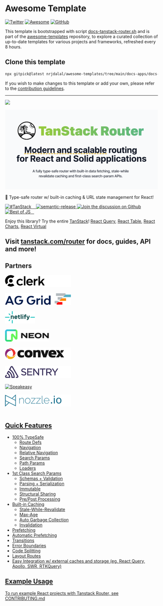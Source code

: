 # Awesome Template

[![Twitter](https://img.shields.io/twitter/follow/nrjdalal_com?label=%40nrjdalal_com)](https://twitter.com/nrjdalal_com) [![Awesome](https://awesome.re/badge.svg)](https://github.com/nrjdalal/awesome-templates) [![GitHub](https://img.shields.io/github/stars/nrjdalal/awesome-templates?color=blue)](https://github.com/nrjdalal/awesome-templates)

This template is bootstrapped with script [docs-tanstack-router.sh](https://github.com/nrjdalal/awesome-templates/blob/main/.github/.scripts/docs-tanstack-router.sh) and is part of the [awesome-templates](https://github.com/nrjdalal/awesome-templates) repository, to explore a curated collection of up-to-date templates for various projects and frameworks, refreshed every 8 hours.

## Clone this template

```bash
npx gitpick@latest nrjdalal/awesome-templates/tree/main/docs-apps/docs-tanstack-router
```

If you wish to make changes to this template or add your own, please refer to the [contribution guidelines](https://github.com/nrjdalal/awesome-templates?tab=readme-ov-file#contributing).

---

<img src="https://static.scarf.sh/a.png?x-pxid=d988eb79-b0fc-4a2b-8514-6a1ab932d188" />

![TanStack Router Header](https://github.com/tanstack/router/raw/main/media/header.png)

🤖 Type-safe router w/ built-in caching & URL state management for React!

<a href="https://twitter.com/intent/tweet?button_hashtag=TanStack" target="\_parent">
  <img alt="#TanStack" src="https://img.shields.io/twitter/url?color=%2308a0e9&label=%23TanStack&style=social&url=https%3A%2F%2Ftwitter.com%2Fintent%2Ftweet%3Fbutton_hashtag%3DTanStack">
</a><a href="https://discord.com/invite/WrRKjPJ" target="\_parent">
  <img alt="" src="https://img.shields.io/badge/Discord-TanStack-%235865F2" />
</a><a href="https://npmjs.com/package/@tanstack/react-router" target="\_parent">
  <img alt="" src="https://img.shields.io/npm/dm/@tanstack/react-router.svg" />
</a><a href="https://bundlephobia.com/result?p=@tanstack/react-router" target="\_parent">
  <img alt="" src="https://badgen.net/bundlephobia/minzip/@tanstack/react-router" />
</a><a href="#badge">
    <img alt="semantic-release" src="https://img.shields.io/badge/%20%20%F0%9F%93%A6%F0%9F%9A%80-semantic--release-e10079.svg">
  </a><a href="https://github.com/tanstack/router/discussions">
  <img alt="Join the discussion on Github" src="https://img.shields.io/badge/Github%20Discussions%20%26%20Support-Chat%20now!-blue" />
</a><a href="https://bestofjs.org/projects/router"><img alt="Best of JS" src="https://img.shields.io/endpoint?url=https://bestofjs-serverless.now.sh/api/project-badge?fullName=tanstack%2Frouter%26since=daily" /></a><a href="https://github.com/tanstack/router" target="\_parent">
  <img alt="" src="https://img.shields.io/github/stars/tanstack/router.svg?style=social&label=Star" />
</a><a href="https://twitter.com/tan_stack" target="\_parent">
  <img alt="" src="https://img.shields.io/twitter/follow/tan_stack.svg?style=social&label=Follow @TanStack" />
</a><a href="https://twitter.com/tannerlinsley" target="\_parent">
  <img alt="" src="https://img.shields.io/twitter/follow/tannerlinsley.svg?style=social&label=Follow @TannerLinsley" />
</a>

Enjoy this library? Try the entire [TanStack](https://tanstack.com)! [React Query](https://github.com/tannerlinsley/react-query), [React Table](https://github.com/tanstack/react-table), [React Charts](https://github.com/tannerlinsley/react-charts), [React Virtual](https://github.com/tannerlinsley/react-virtual)

## Visit [tanstack.com/router](https://tanstack.com/router) for docs, guides, API and more!

## Partners

<div><a href="https://go.clerk.com/wOwHtuJ">
  <img alt="Clerk" src="https://raw.githubusercontent.com/tannerlinsley/files/master/partners/clerk.svg" height="40"
</a></div><br />
<div><a href="https://ag-grid.com/react-data-grid/?utm_source=reacttable&utm_campaign=githubreacttable">
  <img alt="AG Grid" src="https://raw.githubusercontent.com/tannerlinsley/files/master/partners/ag-grid.svg" height="40"
</a></div><br />
<div><a href="https://netlify.com?utm_source=tanstack">
  <img alt="Netlify" src="https://raw.githubusercontent.com/tannerlinsley/files/master/partners/netlify.svg" height="40"
</a></div><br />
<div><a href="https://neon.tech?utm_source=tanstack">
  <img alt="Neon" src="https://raw.githubusercontent.com/tannerlinsley/files/master/partners/neon.svg" height="40"
</a></div><br />
<div><a href="https://convex.dev?utm_source=tanstack">
  <img alt="Convex" src="https://raw.githubusercontent.com/tannerlinsley/files/master/partners/convex.svg" height="40"
</a></div><br />
<div><a href="https://sentry.io?utm_source=tanstack">
  <img alt="Sentry" src="https://raw.githubusercontent.com/tannerlinsley/files/master/partners/sentry.svg" height="40"
</a></div><br />
<div><a href="https://speakeasy.com/?utm_source=tanstack&utm_campaign=tanstack">
  <img alt="Speakeasy" src="https://raw.githubusercontent.com/tannerlinsley/files/master/partners/speakeasy.svg" height="40"
</a></div><br />
<div><a href="https://nozzle.io/?utm_source=tanstack&utm_campaign=tanstack">
  <img alt="Nozzle.io" src="https://raw.githubusercontent.com/tannerlinsley/files/master/partners/nozzle.svg" height="40"
</a></div><br />

## Quick Features

- 100% TypeSafe
  - Route Defs
  - Navigation
  - Relative Navigation
  - Search Params
  - Path Params
  - Loaders
- 1st Class Search Params
  - Schemas + Validation
  - Parsing + Serialization
  - Immutable
  - Structural Sharing
  - Pre/Post Processing
- Built-in Caching
  - Stale-While-Revalidate
  - Max-Age
  - Auto Garbage Collection
  - Invalidation
- Prefetching
- Automatic Prefetching
- Transitions
- Error Boundaries
- Code Splitting
- Layout Routes
- Easy Integration w/ external caches and storage (eg. React Query, Apollo, SWR, RTKQuery)

## Example Usage

To run example React projects with Tanstack Router, see [CONTRIBUTING.md](./CONTRIBUTING.md)

<!-- Use the force, Luke!!! -->
